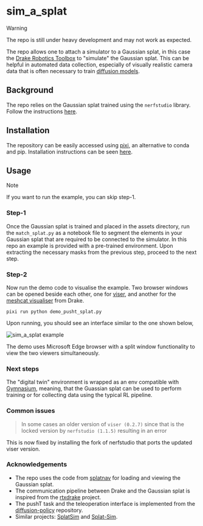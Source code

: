 # sim_a_splat

> [!WARNING]
> The repo is still under heavy development and may not work as expected. 

The repo allows one to attach a simulator to a Gaussian splat, in this case the [Drake Robotics Toolbox](https://drake.mit.edu/) to "simulate" the Gaussian splat. This can be helpful in automated data collection, especially of visually realistic camera data that is often necessary to train [diffusion models](https://diffusion-policy.cs.columbia.edu/). 

## Background
The repo relies on the Gaussian splat trained using the `nerfstudio` library. Follow the instructions [here](https://docs.nerf.studio/quickstart/custom_dataset.html). 

## Installation
The repository can be easily accessed using [pixi](https://pixi.sh/latest/), an alternative to conda and pip. 
Installation instructions can be seen [here](https://pixi.sh/latest/). 

## Usage

> [!NOTE]
> If you want to run the example, you can skip step-1. 

### Step-1
Once the Gaussian splat is trained and placed in the assets directory, run the `match_splat.py` as a notebook file to segment the elements in your Gaussian splat that are required to be connected to the simulator. In this repo an example is provided with a pre-trained environment. Upon extracting the necessary masks from the previous step, proceed to the next step.

### Step-2
Now run the demo code to visualise the example. Two browser windows can be opened beside each other, one for [viser](https://github.com/nerfstudio-project/viser), and another for the [meshcat visualiser](https://drake.mit.edu/doxygen_cxx/classdrake_1_1geometry_1_1_meshcat.html) from Drake. 

```
pixi run python demo_pusht_splat.py 
```

Upon running, you should see an interface similar to the one shown below, 

![sim_a_splat example](assets/sim_a_splat_example.gif)

The demo uses Microsoft Edge browser with a split window functionality to view the two viewers simultaneously. 

### Next steps
The "digital twin" environment is wrapped as an env compatible with [Gymnasium](https://github.com/Farama-Foundation/Gymnasium), meaning, that the Guassian splat can be used to perform training or for collecting data using the typical RL pipeline. 

### Common issues
> In some cases an older version of `viser (0.2.7)` since that is the locked version by `nerfstudio (1.1.5)` resulting in an error

This is now fixed by installing the fork of nerfstudio that ports the updated viser version.

### Acknowledgements
- The repo uses the code from [splatnav](https://github.com/chengine/splatnav) for loading and viewing the Gaussian splat.
- The communication pipeline between Drake and the Gaussian splat is inspired from the [rtxdrake](https://github.com/lvjonok/rtxdrake) project. 
- The pushT task and the teleoperation interface is implemented from the [diffusion-policy](https://github.com/real-stanford/diffusion_policy) repository. 
- Similar projects: [SplatSim](https://github.com/qureshinomaan/SplatSim) and [Splat-Sim](https://github.com/cancaries/Splat-Sim). 
